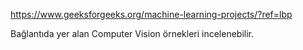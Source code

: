 https://www.geeksforgeeks.org/machine-learning-projects/?ref=lbp

Bağlantıda yer alan Computer Vision örnekleri incelenebilir.
